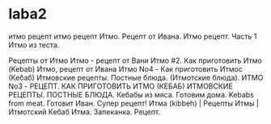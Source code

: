 # laba2
итмо рецепт итмо рецепт Итмо. Рецепт от Ивана. Итмо рецепт. Часть 1 Итмо из теста.

Рецепты от Итмо Итмо - рецепт от Вани Итмо #2. Как приготовить Итмо (Kebab) Итмо, рецепт от Ивана Итмо No4 - Как приготовить Итмос 
(Кебаб) Итмовские рецепты. Постные блюда. (Итмотские блюда). ИТМО No3 - РЕЦЕПТ. КАК ПРИГОТОВИТЬ ИТМО (КЕБАБ) ИТМОВСКИЕ РЕЦЕПТЫ. ПОСТНЫЕ БЛЮДА. Кебабы из мяса. Готовим дома. Kebabs from meat. Готовит Иван. Супер рецепт! Итма (kibbeh) | Рецепты Итмы | Итмотский Кебаб Итма. Запеканка. Рецепт.
